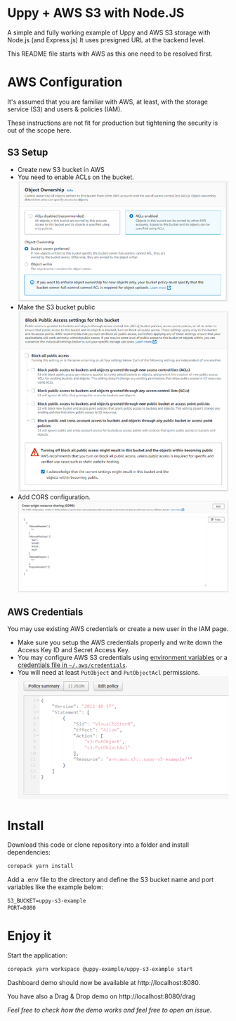 # Uppy + AWS S3 with Node.JS

A simple and fully working example of Uppy and AWS S3 storage with Node.js (and Express.js) It uses presigned URL at the backend level.

This README file starts with AWS as this one need to be resolved first.

# AWS Configuration

It's assumed that you are familiar with AWS, at least, with the storage service (S3) and users & policies (IAM).

These instructions are not fit for production but tightening the security is out of the scope here.

## S3 Setup

- Create new S3 bucket in AWS
- You need to enable ACLs on the bucket.![](res/s3-acls.png)
- Make the S3 bucket public![](res/s3-public.png)
- Add CORS configuration.![](res/s3-cors.png)

## AWS Credentials

You may use existing AWS credentials or create a new user in the IAM page.

- Make sure you setup the AWS credentials properly and write down the Access Key ID and Secret Access Key.
- You may configure AWS S3 credentials using [environment variables](https://docs.aws.amazon.com/sdk-for-javascript/v3/developer-guide/loading-node-credentials-environment.html) or a [credentials file in `~/.aws/credentials`](https://docs.aws.amazon.com/sdk-for-javascript/v3/developer-guide/setting-credentials-node.html).
- You will need at least `PutObject` and `PutObjectAcl` permissions.![](res/s3-iam.png)

# Install

Download this code or clone repository into a folder and install dependencies:

```bash
corepack yarn install
```

Add a .env file to the directory and define the S3 bucket name and port variables like the example below:

```
S3_BUCKET=uppy-s3-example
PORT=8080
```

# Enjoy it

Start the application:

```bash
corepack yarn workspace @uppy-example/uppy-s3-example start
```

Dashboard demo should now be available at http://localhost:8080.

You have also a Drag & Drop demo on http://localhost:8080/drag

*Feel free to check how the demo works and feel free to open an issue.*
